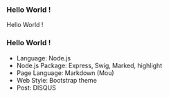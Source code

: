 ### Hello World !

Hello World !

### Hello World !

* Language: Node.js  
* Node.js Package: Express, Swig, Marked, highlight  
* Page Language: Markdown (Mou)
* Web Style: Bootstrap theme
* Post: DISQUS